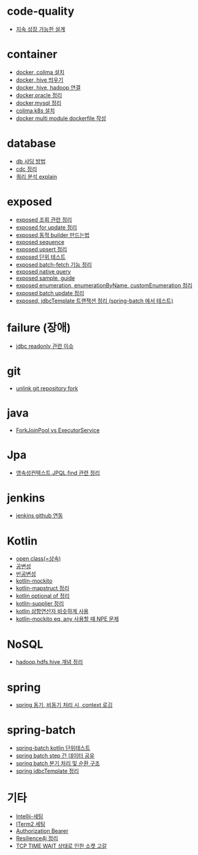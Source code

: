 # code-quality
* [지속 성장 가능한 설계](https://github.com/leechoongyon/public-wiki/blob/main/wiki/code-quality/%EC%A7%80%EC%86%8D%20%EC%84%B1%EC%9E%A5%20%EA%B0%80%EB%8A%A5%ED%95%9C%20%EC%84%A4%EA%B3%84.md)

# container
* [docker, colima 설치](https://github.com/leechoongyon/public-wiki/blob/main/wiki/container/docker%2C%20colima%20%EC%84%A4%EC%B9%98.md)
* [docker, hive 띄우기](https://github.com/leechoongyon/public-wiki/blob/main/wiki/container/docker%2C%20hive%20%EB%9D%84%EC%9A%B0%EA%B8%B0.md)
* [docker, hive, hadoop 연결](https://github.com/leechoongyon/public-wiki/blob/main/wiki/container/docker%2C%20hive%2C%20hadoop%20%EC%97%B0%EA%B2%B0.md)
* [docker,oracle 정리](https://github.com/leechoongyon/public-wiki/blob/main/wiki/container/docker%2Coracle%20%EC%A0%95%EB%A6%AC.md)
* [docker,mysql 정리](https://github.com/leechoongyon/public-wiki/blob/main/wiki/container/docker%2Cmysql%20%EC%A0%95%EB%A6%AC.md)
* [colima,k8s 설치](https://github.com/leechoongyon/public-wiki/blob/main/wiki/container/docker,colima,k8s-setup.md)
* [docker multi module dockerfile 작성]()

# database
* [db 샤딩 방법](https://github.com/leechoongyon/public-wiki/blob/main/wiki/database/db%20%EC%83%A4%EB%94%A9%20%EB%B0%A9%EB%B2%95.md)
* [cdc 정리](https://github.com/leechoongyon/public-wiki/blob/main/wiki/database/cdc%20%EC%A0%95%EB%A6%AC.md)
* [쿼리 분석 explain](https://github.com/leechoongyon/public-wiki/blob/main/wiki/database/%EC%BF%BC%EB%A6%AC%20%EB%B6%84%EC%84%9D%20explain.md)

# exposed
* [exposed 조회 관련 정리](https://github.com/leechoongyon/public-wiki/blob/main/wiki/exposed/exposed%20%EC%A1%B0%ED%9A%8C%20%EA%B4%80%EB%A0%A8%20%EC%A0%95%EB%A6%AC.md)
* [exposed for update 정리](https://github.com/leechoongyon/public-wiki/blob/main/wiki/exposed/exposed%20for%20update%20%EC%A0%95%EB%A6%AC.md)
* [exposed 동적 builder 만드는법](https://github.com/leechoongyon/public-wiki/blob/main/wiki/exposed/exposed%20%EB%8F%99%EC%A0%81%20builder%20%EB%A7%8C%EB%93%9C%EB%8A%94%EB%B2%95.md)
* [exposed sequence](https://github.com/leechoongyon/public-wiki/blob/main/wiki/exposed/exposed%20sequence.md)
* [exposed upsert 정리](https://github.com/leechoongyon/public-wiki/blob/main/wiki/exposed/exposed%20upsert%20%EC%A0%95%EB%A6%AC.md)
* [exposed 단위 테스트](https://github.com/leechoongyon/public-wiki/blob/main/wiki/exposed/exposed%20%EB%8B%A8%EC%9C%84%20%ED%85%8C%EC%8A%A4%ED%8A%B8.md)
* [exposed batch-fetch 기능 정리](https://github.com/leechoongyon/public-wiki/blob/main/wiki/exposed/exposed%20batch-fetch%20%EA%B8%B0%EB%8A%A5%20%EC%A0%95%EB%A6%AC.md)
* [exposed native query](https://github.com/leechoongyon/public-wiki/blob/main/wiki/exposed/exposed%20native%20query.md)
* [exposed sample, guide](https://github.com/leechoongyon/public-wiki/blob/main/wiki/exposed/exposed%20sample.md)
* [exposed enumeration, enumerationByName, customEnumeration 정리](https://github.com/leechoongyon/public-wiki/blob/main/wiki/exposed/exposed%20enumeration%2C%20enumerationByName%2C%20customEnumeration%20%EC%A0%95%EB%A6%AC.md)
* [exposed batch update 정리](https://github.com/leechoongyon/public-wiki/blob/main/wiki/exposed/exposed%20batch%20update%20%EC%A0%95%EB%A6%AC.md)
* [exposed, jdbcTemplate 트랜잭션 정리 (spring-batch 에서 테스트)]()

# failure (장애)
* [jdbc readonly 관련 이슈](https://github.com/leechoongyon/public-wiki/blob/main/wiki/failure/jdbc%20readonly%20%EA%B4%80%EB%A0%A8%20%EC%9D%B4%EC%8A%88.md)



# git
* [unlink git repository fork](https://github.com/leechoongyon/public-wiki/blob/main/wiki/git/github%20fork%20unlink%20%EB%B0%A9%EB%B2%95.md)

# java
* [ForkJoinPool vs ExecutorService](https://github.com/leechoongyon/public-wiki/blob/main/wiki/java/ForkJoinPool%20vs%20ExecutorService.md)


# Jpa
* [영속성컨텍스트,JPQL,find 관련 정리](https://github.com/leechoongyon/public-wiki/blob/main/wiki/jpa/%EC%98%81%EC%86%8D%EC%84%B1%EC%BB%A8%ED%85%8D%EC%8A%A4%ED%8A%B8%2CJPQL%2Cfind%20%EA%B4%80%EB%A0%A8%20%EC%A0%95%EB%A6%AC.md)

# jenkins
* [jenkins github 연동](https://github.com/leechoongyon/public-wiki/blob/main/wiki/ci-cd/jenkins-github%20%EC%97%B0%EB%8F%99.md)

# Kotlin
* [open class(=상속)](https://github.com/leechoongyon/public-wiki/blob/main/wiki/kotlin/open%20class.md)
* [공변성](https://github.com/leechoongyon/public-wiki/blob/main/wiki/kotlin/공변성.md)
* [반공변성](https://github.com/leechoongyon/public-wiki/blob/main/wiki/kotlin/반공변성.md)
* [kotlin-mockito](https://github.com/leechoongyon/public-wiki/blob/main/wiki/kotlin/kotlin-mockito.md)
* [kotlin-mapstruct 정리](https://github.com/leechoongyon/public-wiki/blob/main/wiki/kotlin/kotlin-mapstruct%20%EC%A0%95%EB%A6%AC.md)
* [kotlin optional of 정리](https://github.com/leechoongyon/public-wiki/blob/main/wiki/kotlin/kotlin%20optional%20of%20%EC%A0%95%EB%A6%AC.md)
* [kotlin-supplier 정리](https://github.com/leechoongyon/public-wiki/blob/main/wiki/kotlin/kotlin-supplier%20%EC%A0%95%EB%A6%AC.md)
* [kotlin 삼항연산자 비슷하게 사용](https://github.com/leechoongyon/public-wiki/blob/main/wiki/kotlin/kotlin%20%EC%82%BC%ED%95%AD%EC%97%B0%EC%82%B0%EC%9E%90%20%EB%B9%84%EC%8A%B7%ED%95%98%EA%B2%8C%20%EC%82%AC%EC%9A%A9.md)
* [kotlin-mockito eq, any 사용할 때 NPE 문제](https://github.com/leechoongyon/public-wiki/blob/main/wiki/kotlin/kotlin-mockito%20eq%2C%20any%20%EC%82%AC%EC%9A%A9%ED%95%A0%20%EB%95%8C%20NPE%20%EB%AC%B8%EC%A0%9C.md)


# NoSQL
* [hadoop,hdfs,hive 개념 정리](https://github.com/leechoongyon/public-wiki/blob/main/wiki/nosql/hadoop%2Chdfs%2Chive%20개념%20정리.md)

# spring
* [spring 동기, 비동기 처리 시, context 로깅](https://github.com/leechoongyon/public-wiki/blob/main/wiki/spring/spring%20%EB%8F%99%EA%B8%B0%2C%20%EB%B9%84%EB%8F%99%EA%B8%B0%20%EC%B2%98%EB%A6%AC%20%EC%8B%9C%2C%20context%20%EB%A1%9C%EA%B9%85.md)

# spring-batch
* [spring-batch kotlin 단위테스트](https://github.com/leechoongyon/public-wiki/blob/main/wiki/spring-batch/spring-batch%20kotlin%20%EB%8B%A8%EC%9C%84%20%ED%85%8C%EC%8A%A4%ED%8A%B8.md)
* [spring batch step 간 데이터 공유](https://github.com/leechoongyon/public-wiki/blob/main/wiki/spring-batch/spring%20batch%20step%20%EA%B0%84%20%EB%8D%B0%EC%9D%B4%ED%84%B0%20%EA%B3%B5%EC%9C%A0.md)
* [spring batch 분기 처리 및 순환 구조](https://github.com/leechoongyon/public-wiki/blob/main/wiki/spring-batch/spring%20batch%20%EB%B6%84%EA%B8%B0%20%EC%B2%98%EB%A6%AC%20%EB%B0%8F%20%EC%88%9C%ED%99%98%20%EA%B5%AC%EC%A1%B0.md)
* [spring jdbcTemplate 정리](https://github.com/leechoongyon/public-wiki/blob/main/wiki/spring-batch/spring%20jdbcTemplate%20%EC%A0%95%EB%A6%AC.md)

# 기타
* [Intellij-세팅](https://github.com/leechoongyon/public-wiki/blob/main/wiki/%EA%B8%B0%ED%83%80/Intellij-%EC%84%B8%ED%8C%85.md)
* [ITerm2 세팅](https://github.com/leechoongyon/public-wiki/blob/main/wiki/%EA%B8%B0%ED%83%80/ITerm2%20%EC%84%B8%ED%8C%85.md)
* [Authorization Bearer]()
* [Resilience4j 정리]()
* [TCP TIME WAIT 상태로 인한 소켓 고갈]()
